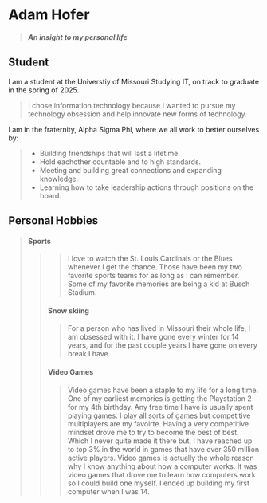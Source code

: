 # Adam Hofer
>##### An insight to my personal life

## Student
I am a student at the Universtiy of Missouri Studying IT, on track to graduate in the spring of 2025.
>I chose information technology because I wanted to pursue my technology obsession and help innovate new forms of technology.

I am in the fraternity, Alpha Sigma Phi, where we all work to better ourselves by:
> - Building friendships that will last a lifetime.
> - Hold eachother countable and to high standards.
> - Meeting and building great connections and expanding knowledge.
> - Learning how to take leadership actions through positions on the board.

## **Personal Hobbies**
> #### Sports
> > > I love to watch the St. Louis Cardinals or the Blues whenever I get the chance. Those have been my two favorite sports teams for as long as I can remember. Some of my favorite memories are being a kid at Busch Stadium.
> > #### Snow skiing
> > > For a person who has lived in Missouri their whole life, I am obsessed with it. I have gone every winter for 14 years, and for the past couple years I have gone on every break I have. 
> > #### Video Games
> > > Video games have been a staple to my life for a long time. One of my earliest memories is getting the Playstation 2 for my 4th birthday. Any free time I have is usually spent playing games. I play all sorts of games but competitive multiplayers are my favoirte. Having a very competitive mindset drove me to try to become the best of best. Which I never quite made it there but, I have reached up to top 3% in the world in games that have over 350 million active players. Video games is actually the whole reason why I know anything about how a computer works. It was video games that drove me to learn how computers work so I could build one myself. I ended up building my first computer when I was 14. 
